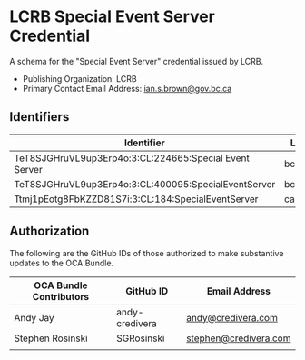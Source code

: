 # LCRB Special Event Server Credential

A schema for the "Special Event Server" credential issued by LCRB.

- Publishing Organization: LCRB
- Primary Contact Email Address: ian.s.brown@gov.bc.ca

## Identifiers

| Identifier                          | Location  | URL                                                   |
| ----------------------------------- | --------- | ----------------------------------------------------- |
| TeT8SJGHruVL9up3Erp4o:3:CL:224665:Special Event Server | bcovrin:test | https://indyscan.bcovrin.vonx.io/tx/BCOVRIN_TEST/domain/224676 |
| TeT8SJGHruVL9up3Erp4o:3:CL:400095:SpecialEventServer | bcovrin:test | https://indyscan.bcovrin.vonx.io/tx/BCOVRIN_TEST/domain/400108 |
| Ttmj1pEotg8FbKZZD81S7i:3:CL:184:SpecialEventServer | candy:test | https://candyscan.idlab.org/tx/CANDY_TEST/domain/195 |

## Authorization

The following are the GitHub IDs of those authorized to make substantive updates to the OCA Bundle.

| OCA Bundle Contributors | GitHub ID  | Email Address            |
| ----------------------- | ---------- | ------------------------ |
| Andy Jay                | andy-credivera | andy@credivera.com       |
| Stephen Rosinski        | SGRosinski | stephen@credivera.com    |
|                         |            |                          |
